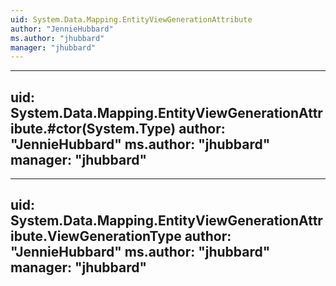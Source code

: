 ```yaml
---
uid: System.Data.Mapping.EntityViewGenerationAttribute
author: "JennieHubbard"
ms.author: "jhubbard"
manager: "jhubbard"
---
```


---
uid: System.Data.Mapping.EntityViewGenerationAttribute.#ctor(System.Type)
author: "JennieHubbard"
ms.author: "jhubbard"
manager: "jhubbard"
---

---
uid: System.Data.Mapping.EntityViewGenerationAttribute.ViewGenerationType
author: "JennieHubbard"
ms.author: "jhubbard"
manager: "jhubbard"
---
